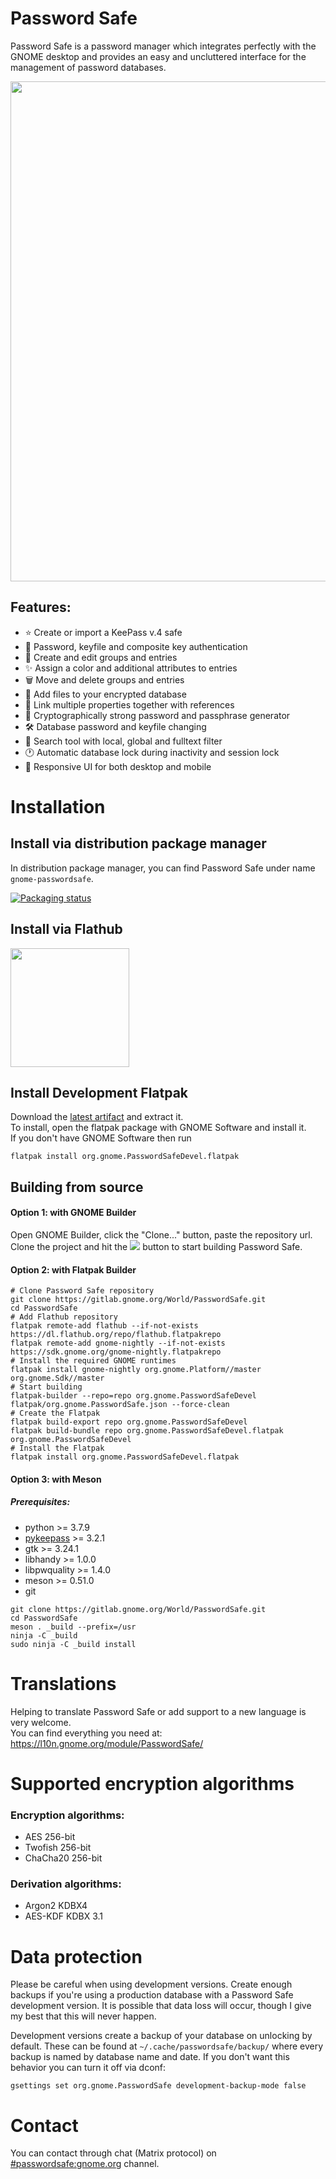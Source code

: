 # Password Safe
Password Safe is a password manager which integrates perfectly with the GNOME desktop and provides an easy and uncluttered interface for the management of password databases.

<img src="https://gitlab.gnome.org/World/PasswordSafe/-/wikis/uploads/de508f02b076699243410df1e020262f/PasswordSafe.png" width="800px" />

## Features:
* ⭐ Create or import a KeePass v.4 safe
* 🔐 Password, keyfile and composite key authentication
* 📝 Create and edit groups and entries
* ✨ Assign a color and additional attributes to entries
* 🗑 Move and delete groups and entries
* 📎 Add files to your encrypted database
* 🔗 Link multiple properties together with references
* 🎲 Cryptographically strong password and passphrase generator
* 🛠 Database password and keyfile changing
* 🔎 Search tool with local, global and fulltext filter
* 🕐 Automatic database lock during inactivity and session lock
* 📲 Responsive UI for both desktop and mobile

# Installation
## Install via distribution package manager
In distribution package manager, you can find Password Safe under name `gnome-passwordsafe`.

[![Packaging status](https://repology.org/badge/vertical-allrepos/gnome-passwordsafe.svg)](https://repology.org/project/gnome-passwordsafe/versions)


## Install via Flathub

<a href="https://flathub.org/apps/details/org.gnome.PasswordSafe">
<img src="https://flathub.org/assets/badges/flathub-badge-i-en.png" width="190px" />
</a>

## Install Development Flatpak
Download the [latest artifact](https://gitlab.gnome.org/World/PasswordSafe/-/jobs/artifacts/master/download?job=flatpak) and extract it.  
To install, open the flatpak package with GNOME Software and install it.  
If you don't have GNOME Software then run
```
flatpak install org.gnome.PasswordSafeDevel.flatpak
```


## Building from source


#### Option 1: with GNOME Builder
Open GNOME Builder, click the "Clone..." button, paste the repository url.
Clone the project and hit the ![](https://terminal.run/stuff/run_button.png) button to start building Password Safe.

#### Option 2: with Flatpak Builder
```
# Clone Password Safe repository
git clone https://gitlab.gnome.org/World/PasswordSafe.git
cd PasswordSafe
# Add Flathub repository
flatpak remote-add flathub --if-not-exists https://dl.flathub.org/repo/flathub.flatpakrepo
flatpak remote-add gnome-nightly --if-not-exists https://sdk.gnome.org/gnome-nightly.flatpakrepo
# Install the required GNOME runtimes
flatpak install gnome-nightly org.gnome.Platform//master org.gnome.Sdk//master
# Start building
flatpak-builder --repo=repo org.gnome.PasswordSafeDevel flatpak/org.gnome.PasswordSafe.json --force-clean
# Create the Flatpak
flatpak build-export repo org.gnome.PasswordSafeDevel
flatpak build-bundle repo org.gnome.PasswordSafeDevel.flatpak org.gnome.PasswordSafeDevel
# Install the Flatpak
flatpak install org.gnome.PasswordSafeDevel.flatpak

```


#### Option 3: with Meson
##### Prerequisites:
* python >= 3.7.9
* [pykeepass](https://github.com/libkeepass/pykeepass) >= 3.2.1
* gtk >= 3.24.1
* libhandy >= 1.0.0
* libpwquality >= 1.4.0
* meson >= 0.51.0
* git

```
git clone https://gitlab.gnome.org/World/PasswordSafe.git
cd PasswordSafe
meson . _build --prefix=/usr
ninja -C _build
sudo ninja -C _build install
```

# Translations
Helping to translate Password Safe or add support to a new language is very welcome.  
You can find everything you need at: https://l10n.gnome.org/module/PasswordSafe/

# Supported encryption algorithms
### Encryption algorithms:
* AES 256-bit
* Twofish 256-bit
* ChaCha20 256-bit

### Derivation algorithms:
* Argon2 KDBX4
* AES-KDF KDBX 3.1

# Data protection
Please be careful when using development versions. Create enough backups if you're using a production database with a Password Safe development version. It is possible that data loss will occur, though I give my best that this will never happen.  

Development versions create a backup of your database on unlocking by default. These can be found at ```~/.cache/passwordsafe/backup/``` where every backup is named by database name and date. If you don't want this behavior you can turn it off via dconf:  
```
gsettings set org.gnome.PasswordSafe development-backup-mode false
```

# Contact
You can contact through chat (Matrix protocol) on [#passwordsafe:gnome.org](https://matrix.to/#/#passwordsafe:gnome.org) channel.
